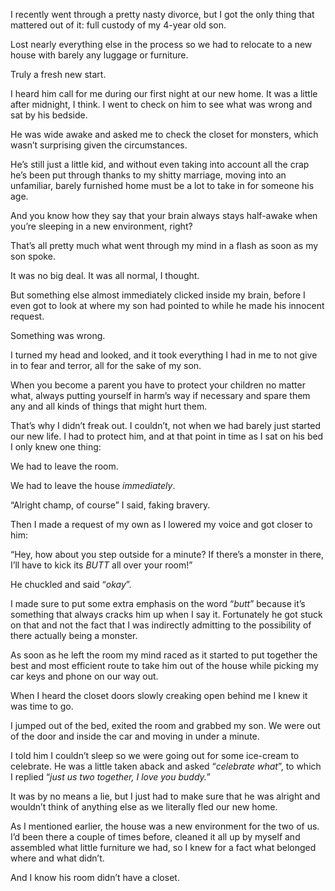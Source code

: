I recently went through a pretty nasty divorce, but I got the only thing that mattered out of it: full custody of my 4-year old son.


Lost nearly everything else in the process so we had to relocate to a new house with barely any luggage or furniture.


Truly a fresh new start.


I heard him call for me during our first night at our new home. It was a little after midnight, I think. I went to check on him to see what was wrong and sat by his bedside.


He was wide awake and asked me to check the closet for monsters, which wasn’t surprising given the circumstances.


He’s still just a little kid, and without even taking into account all the crap he’s been put through thanks to my shitty marriage, moving into an unfamiliar, barely furnished home must be a lot to take in for someone his age.


And you know how they say that your brain always stays half-awake when you’re sleeping in a new environment, right?


That’s all pretty much what went through my mind in a flash as soon as my son spoke.


It was no big deal. It was all normal, I thought.


But something else almost immediately clicked inside my brain, before I even got to look at where my son had pointed to while he made his innocent request.


Something was wrong.


I turned my head and looked, and it took everything I had in me to not give in to fear and terror, all for the sake of my son.


When you become a parent you have to protect your children no matter what, always putting yourself in harm’s way if necessary and spare them any and all kinds of things that might hurt them.


That’s why I didn’t freak out. I couldn’t, not when we had barely just started our new life. I had to protect him, and at that point in time as I sat on his bed I only knew one thing:


We had to leave the room.


We had to leave the house *immediately*.


“Alright champ, of course” I said, faking bravery.


Then I made a request of my own as I lowered my voice and got closer to him:


“Hey, how about you step outside for a minute? If there’s a monster in there, I’ll have to kick its *BUTT* all over your room!”


He chuckled and said “*okay*”.


I made sure to put some extra emphasis on the word “*butt*” because it’s something that always cracks him up when I say it. Fortunately he got stuck on that and not the fact that I was indirectly admitting to the possibility of there actually being a monster.


As soon as he left the room my mind raced as it started to put together the best and most efficient route to take him out of the house while picking my car keys and phone on our way out.


When I heard the closet doors slowly creaking open behind me I knew it was time to go.


I jumped out of the bed, exited the room and grabbed my son. We were out of the door and inside the car and moving in under a minute.


I told him I couldn’t sleep so we were going out for some ice-cream to celebrate. He was a little taken aback and asked “*celebrate what*”, to which I replied “*just us two together, I love you buddy.*”


It was by no means a lie, but I just had to make sure that he was alright and wouldn’t think of anything else as we literally fled our new home.


As I mentioned earlier, the house was a new environment for the two of us. I’d been there a couple of times before, cleaned it all up by myself and assembled what little furniture we had, so I knew for a fact what belonged where and what didn’t.


And I know his room didn’t have a closet.